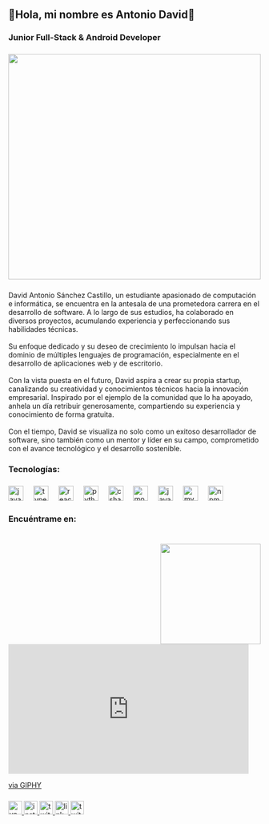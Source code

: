 <h2 align="left">🗿Hola,  mi nombre es Antonio David👋</h2>

###

<h3 align="left">Junior Full-Stack & Android Developer</h3>

###

<div align="center">
  <img width="100%" height="450" src="https://w.wallhaven.cc/full/d6/wallhaven-d6qvy3.jpg"  />
</div>

###

<p align="left">David Antonio Sánchez Castillo, un estudiante apasionado de computación e informática, se encuentra en la antesala de una prometedora carrera en el desarrollo de software. A lo largo de sus estudios, ha colaborado en diversos proyectos, acumulando experiencia y perfeccionando sus habilidades técnicas. <br><br>Su enfoque dedicado y su deseo de crecimiento lo impulsan hacia el dominio de múltiples lenguajes de programación, especialmente en el desarrollo de aplicaciones web y de escritorio.<br><br>Con la vista puesta en el futuro, David aspira a crear su propia startup, canalizando su creatividad y conocimientos técnicos hacia la innovación empresarial. Inspirado por el ejemplo de la comunidad que lo ha apoyado, anhela un día retribuir generosamente, compartiendo su experiencia y conocimiento de forma gratuita.<br><br>Con el tiempo, David se visualiza no solo como un exitoso desarrollador de software, sino también como un mentor y líder en su campo, comprometido con el avance tecnológico y el desarrollo sostenible.</p>

###

<h3 align="left">Tecnologías:</h3>

###

<div align="left">
  <img src="https://cdn.jsdelivr.net/gh/devicons/devicon/icons/javascript/javascript-original.svg" height="30" alt="javascript logo"  />
  <img width="12" />
  <img src="https://cdn.jsdelivr.net/gh/devicons/devicon/icons/typescript/typescript-original.svg" height="30" alt="typescript logo"  />
  <img width="12" />
  <img src="https://cdn.jsdelivr.net/gh/devicons/devicon/icons/react/react-original.svg" height="30" alt="react logo"  />
  <img width="12" />
  <img src="https://cdn.jsdelivr.net/gh/devicons/devicon/icons/python/python-original.svg" height="30" alt="python logo"  />
  <img width="12" />
  <img src="https://cdn.jsdelivr.net/gh/devicons/devicon/icons/csharp/csharp-original.svg" height="30" alt="csharp logo"  />
  <img width="12" />
  <img src="https://cdn.jsdelivr.net/gh/devicons/devicon/icons/mongodb/mongodb-original.svg" height="30" alt="mongodb logo"  />
  <img width="12" />
  <img src="https://cdn.jsdelivr.net/gh/devicons/devicon/icons/java/java-original.svg" height="30" alt="java logo"  />
  <img width="12" />
  <img src="https://cdn.jsdelivr.net/gh/devicons/devicon/icons/mysql/mysql-original.svg" height="30" alt="mysql logo"  />
  <img width="12" />
  <img src="https://cdn.jsdelivr.net/gh/devicons/devicon/icons/npm/npm-original-wordmark.svg" height="30" alt="npm logo"  />
</div>

###

<h3 align="left">Encuéntrame en:</h3>

###

<br clear="both">

<img align="right" height="200" src="https://i.imgflip.com/65efzo.gif"  />
<iframe src="https://giphy.com/embed/ASy3PKVFnk7ZK" width="480" height="259" style="" frameBorder="0" class="giphy-embed" allowFullScreen></iframe><p><a href="https://giphy.com/gifs/studio-ghibli-hayao-miyazaki-ASy3PKVFnk7ZK">via GIPHY</a></p>

###

<div align="left">
  <a href="https://www.youtube.com/channel/UCiWR0LzJiLXy0oUnAF97IYA" target="_blank">
    <img src="https://img.shields.io/static/v1?message=@Antony_by004&logo=youtube&label=Youtube&color=FF0000&logoColor=white&labelColor=black&style=for-the-badge" height="27" alt="youtube logo"  />
  </a>
  <a href="https://www.instagram.com/b_antony04/" target="_blank">
    <img src="https://img.shields.io/static/v1?message=@b_antony04&logo=instagram&label=Instagram&color=E4405F&logoColor=white&labelColor=black&style=for-the-badge" height="27" alt="instagram logo"  />
  </a>
  <a href="https://www.twitch.tv/antony_kun004" target="_blank">
    <img src="https://img.shields.io/static/v1?message=Antony_kun004&logo=twitch&label=Twitch&color=9146FF&logoColor=white&labelColor=black&style=for-the-badge" height="27" alt="twitch logo"  />
  </a>
  <a href="https://www.linkedin.com/in/antonio-sanchez-castillo-809512277/" target="_blank">
    <img src="https://img.shields.io/static/v1?message=Antonio%20Sanchez%20Castillo&logo=linkedin&label=LinkedIn&color=0077B5&logoColor=white&labelColor=black&style=for-the-badge" height="27" alt="linkedin logo"  />
  </a>
  <a href="https://twitter.com/Yuuta_Sc004" target="_blank">
    <img src="https://img.shields.io/static/v1?message=@Yuuta_Sc004&logo=twitter&label=Twitter&color=1DA1F2&logoColor=white&labelColor=black&style=for-the-badge" height="27" alt="twitter logo"  />
  </a>
</div>

###
